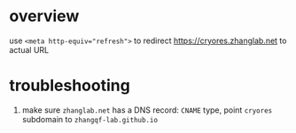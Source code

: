 # overview

use `<meta http-equiv="refresh">` to redirect <https://cryores.zhanglab.net> to actual URL

# troubleshooting

1. make sure `zhanglab.net` has a DNS record: `CNAME` type, point `cryores` subdomain to `zhangqf-lab.github.io`

